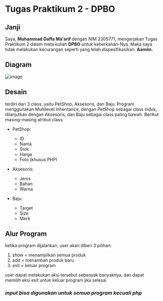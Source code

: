 # Tugas Praktikum 2 - DPBO

## **Janji**
Saya, **Muhammad Daffa Ma'arif** dengan NIM 2305771, mengerjakan Tugas Praktikum 2 dalam mata kuliah **DPBO** untuk keberkahan-Nya. Maka saya tidak melakukan kecurangan seperti yang telah dispesifikasikan. **Aamiin.** 

## **Diagram**
![image](https://github.com/user-attachments/assets/1838e8a4-1b6b-4421-a5ea-8eb434fcd2b5)


## **Desain**
terdiri dari 3 class, yaitu PetShop, Aksesoris, dan Baju. Program menggunakan Multilevel Inheritance, dengan PetShop sebagai class induk, dilanjutkan dengan Aksesoris, dan Baju sebagai class paling bawah. Berikut masing-masing atribut class:

- PetShop:
  - ID 
  - Nama
  - Stok
  - Harga
  - Foto (khusus PHP)
  
- Aksesoris:
  - Jenis
  - Bahan
  - Warna

- Baju:
  - Target
  - Size
  - Merk

## **Alur Program**
ketika program dijalankan, user akan diberi 3 pilihan:
1. show = menampilkan semua produk
2. add = menambah produk baru
3. exit = keluar program

user dapat melakukan aksi tersebut sebanyak banyaknya, dan dapat memilih aksi exit untuk keluar program jika selesai

### *input bisa digunakan untuk semua program kecuali php*
